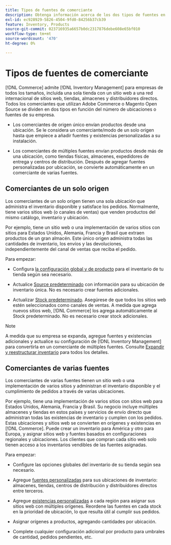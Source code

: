 ```yaml
---
title: Tipos de fuentes de comerciante
description: Obtenga información acerca de los dos tipos de fuentes en función del número de ubicaciones o fuentes de su empresa.
exl-id: ec928929-5826-4504-9fd0-84256b37cb39
feature: Inventory, Products
source-git-commit: 023716935a6657b0dc2317876debe608e65bf010
workflow-type: tm+mt
source-wordcount: '470'
ht-degree: 0%

---
```


# Tipos de fuentes de comerciante

[!DNL Commerce] admite [!DNL Inventory Management] para empresas de todos los tamaños, incluida una sola tienda con un sitio web a una red internacional de sitios web, tiendas, almacenes y distribuidores directos. Todos los comerciantes que utilizan Adobe Commerce o Magento Open Source se dividen en dos tipos en función del número de ubicaciones o fuentes de su empresa.

- Los comerciantes de origen único envían productos desde una ubicación. Se le considera un comerciante/modo de un solo origen hasta que empiece a añadir fuentes y existencias personalizadas a su instalación.

- Los comerciantes de múltiples fuentes envían productos desde más de una ubicación, como tiendas físicas, almacenes, expedidores de entrega y centros de distribución. Después de agregar fuentes personalizadas por ubicación, se convierte automáticamente en un comerciante de varias fuentes.

## Comerciantes de un solo origen

Los comerciantes de un solo origen tienen una sola ubicación que administra el inventario disponible y satisface los pedidos. Normalmente, tiene varios sitios web (o canales de ventas) que venden productos del mismo catálogo, inventario y ubicación.

Por ejemplo, tiene un sitio web o una implementación de varios sitios con sitios para Estados Unidos, Alemania, Francia y Brasil que extraen productos de un gran almacén. Este único origen administra todas las cantidades de inventario, los envíos y las devoluciones, independientemente del canal de ventas que reciba el pedido.

Para empezar:

- Configura [la configuración global y de producto](configuration.md) para el inventario de tu tienda según sea necesario.

- Actualice [Source predeterminado](sources-manage.md) con información para su ubicación de inventario única. No es necesario crear fuentes adicionales.

- Actualizar [Stock predeterminado](stocks-manage.md). Asegúrese de que todos los sitios web estén seleccionados como canales de ventas. A medida que agrega nuevos sitios web, [!DNL Commerce] los agrega automáticamente al Stock predeterminado. No es necesario crear stock adicionales.

>[!NOTE]
>
>A medida que su empresa se expanda, agregue fuentes y existencias adicionales y actualice su configuración de [!DNL Inventory Management] para convertirla en un comerciante de múltiples fuentes. Consulte [Expandir y reestructurar inventario](expand-restructure.md) para todos los detalles.

## Comerciantes de varias fuentes

Los comerciantes de varias fuentes tienen un sitio web o una implementación de varios sitios y administran el inventario disponible y el cumplimiento de pedidos a través de varias ubicaciones.

Por ejemplo, tiene una implementación de varios sitios con sitios web para Estados Unidos, Alemania, Francia y Brasil. Su negocio incluye múltiples almacenes y tiendas en estos países y servicios de envío directo que administran todas las existencias de inventario y cumplen con los pedidos. Estas ubicaciones y sitios web se convierten en orígenes y existencias en [!DNL Commerce]. Puede crear un inventario para América y otro para Europa, y asignar sitios web y fuentes basados en configuraciones regionales y ubicaciones. Los clientes que compran cada sitio web solo tienen acceso a los inventarios vendibles de las fuentes asignadas.

Para empezar:

- Configure las opciones globales del inventario de su tienda según sea necesario.

- Agregue [fuentes personalizadas](sources-add.md) para sus ubicaciones de inventario: almacenes, tiendas, centros de distribución y distribuidores directos entre terceros.

- Agregue [existencias personalizadas](stocks-add.md) a cada región para asignar sus sitios web con múltiples orígenes. Reordene las fuentes en cada stock en la prioridad de ubicación, lo que resulta útil al cumplir sus pedidos.

- Asignar orígenes a productos, agregando cantidades por ubicación.

- Complete cualquier configuración adicional por producto para umbrales de cantidad, pedidos pendientes, etc.

